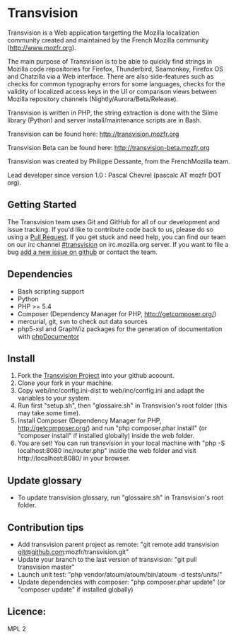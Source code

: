 Transvision
===========

Transvision is a Web application targetting the Mozilla localization community created and maintained by the French Mozilla community (http://www.mozfr.org).

The main purpose of Transvision is to be able to quickly find strings in Mozilla code repositories for Firefox, Thunderbird, Seamonkey, Firefox OS and Chatzilla via a Web interface. There are also side-features such as checks for common typography errors for some languages, checks for the validity of localized access keys in the UI or comparison views between Mozilla repository channels (Nightly/Aurora/Beta/Release).

Transvision is written in PHP, the string extraction is done with the Silme library (Python) and server install/maintenance scripts are in Bash.

Transvision can be found here:
http://transvision.mozfr.org

Transvision Beta can be found here:
http://transvision-beta.mozfr.org

Transvision was created by Philippe Dessante, from the FrenchMozilla team.

Lead developer since version 1.0 : Pascal Chevrel (pascalc AT mozfr DOT org).

## Getting Started

The Transvision team uses Git and GitHub for all of our development and issue tracking.
If you'd like to contribute code back to us, please do so using a [Pull Request][].
If you get stuck and need help, you can find our team on our irc channel [#transvision][] on irc.mozilla.org server.
If you want to file a bug [add a new issue on github][] or contact the team.

[Pull Request]: https://help.github.com/articles/using-pull-requests
[#transvision]: irc://irc.mozilla.org/transvision
[add a new issue on github]: https://github.com/mozfr/transvision/issues
[API]: http://transvision.mozfr.org/docs

Dependencies
------------
- Bash scripting support
- Python
- PHP >= 5.4
- Composer (Dependency Manager for PHP, http://getcomposer.org/)
- mercurial, git, svn to check out data sources
- php5-xsl and GraphViz packages for the generation of documentation with [phpDocumentor](http://phpdoc.org/)

Install
-------
1. Fork the [Transvision Project][] into your github acoount.
2. Clone your fork in your machine.
3. Copy web/inc/config.ini-dist to web/inc/config.ini and adapt the variables to your system.
4. Run first "setup.sh", then "glossaire.sh" in Transvision's root folder (this may take some time).
5. Install Composer (Dependency Manager for PHP, http://getcomposer.org/) and run "php composer.phar install" (or "composer install" if installed globally) inside the web folder.
6. You are set! You can run transvision in your local machine with "php -S localhost:8080 inc/router.php" inside the web folder and visit http://localhost:8080/ in your browser.

[Transvision Project]: https://github.com/mozfr/transvision

Update glossary
---------------
- To update transvision glossary, run "glossaire.sh" in Transvision's root folder.

Contribution tips
-----------------
- Add transvision parent project as remote:
"git remote add transvision git@github.com:mozfr/transvision.git"
- Update your branch to the last version of transvision:
"git pull transvision master"
- Launch unit test:
"php vendor/atoum/atoum/bin/atoum -d tests/units/"
- Update dependencies with composer:
"php composer.phar update" (or "composer update" if installed globally)

Licence:
-------
MPL 2
